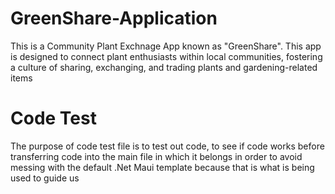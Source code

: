 # GreenShare-Application
This is a Community Plant Exchnage App known as "GreenShare". 
This app is designed to connect plant enthusiasts within local communities, 
fostering a culture of sharing, exchanging, and trading plants and gardening-related items

# Code Test
The purpose of code test file is to test out code, to see if code works before transferring code into
the main file in which it belongs in order to avoid messing with the default .Net Maui template 
because that is what is being used to guide us
